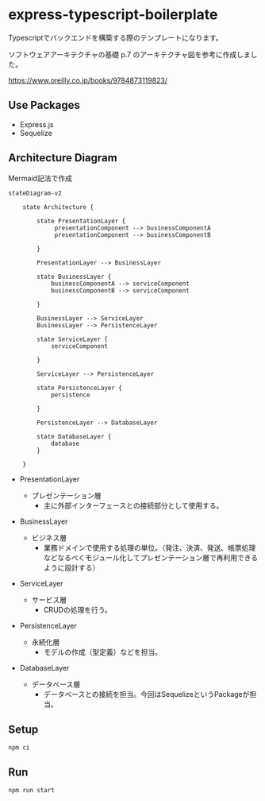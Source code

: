 # express-typescript-boilerplate

Typescriptでバックエンドを構築する際のテンプレートになります。

ソフトウェアアーキテクチャの基礎 p.7 のアーキテクチャ図を参考に作成しました。

https://www.oreilly.co.jp/books/9784873119823/

## Use Packages
- Express.js
- Sequelize

## Architecture Diagram

Mermaid記法で作成

```mermaid
stateDiagram-v2

    state Architecture {
    
        state PresentationLayer {
             presentationComponent --> businessComponentA
             presentationComponent --> businessComponentB

        }
        
        PresentationLayer --> BusinessLayer
        
        state BusinessLayer {
            businessComponentA --> serviceComponent
            businessComponentB --> serviceComponent

        }
        
        BusinessLayer --> ServiceLayer
        BusinessLayer --> PersistenceLayer

        state ServiceLayer {
            serviceComponent

        }
        
        ServiceLayer --> PersistenceLayer
        
        state PersistenceLayer {
            persistence

        }
        
        PersistenceLayer --> DatabaseLayer
        
        state DatabaseLayer {
            database
        }

    }
```

- PresentationLayer
    - プレゼンテーション層
        - 主に外部インターフェースとの接続部分として使用する。

- BusinessLayer
    - ビジネス層
        - 業務ドメインで使用する処理の単位。（発注、決済、発送、帳票処理などなるべくモジュール化してプレゼンテーション層で再利用できるように設計する）

- ServiceLayer
    - サービス層
        - CRUDの処理を行う。

- PersistenceLayer
    - 永続化層
        - モデルの作成（型定義）などを担当。

- DatabaseLayer
    - データベース層
        - データベースとの接続を担当。今回はSequelizeというPackageが担当。

## Setup

```
npm ci
```

## Run
```
npm run start
```
